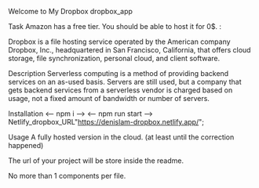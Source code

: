 Welcome to My Dropbox
dropbox_app

Task
Amazon has a free tier. You should be able to host it for 0$. :

Dropbox is a file hosting service operated by the American company Dropbox, Inc., headquartered in San Francisco, California, that offers cloud storage, file synchronization, personal cloud, and client software.

Description
Serverless computing is a method of providing backend services on an as-used basis. Servers are still used, but a company that gets backend services from a serverless vendor is charged based on usage, not a fixed amount of bandwidth or number of servers.

Installation
<-- npm i --> 
<-- npm run start -->
Netlify_dropbox_URL"https://denislam-dropbox.netlify.app/";

Usage
A fully hosted version in the cloud. (at least until the correction happened)

The url of your project will be store inside the readme.

No more than 1 components per file.
